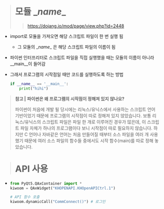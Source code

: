 > # 모듈 \__name__
> > https://dojang.io/mod/page/view.php?id=2448



* import로 모듈을 가져오면 해당 스크립트 파일이 한 번 실행 됨
  * 그 모듈의 \__name__ 은 해당 스크립트 파일의 이름이 됨
* 파이썬 인터프리터로 스크립트 파일을 직접 실행했을 때는 모듈의 이름이 아니라 \__main__이 들어감

* 그래서 프로그램의 시작점일 때만 코드를 실행하도록 하는 방법

  ``` python
  if __name__ == '__main__':
      print("hihi")
  ```

  

> **참고 |** **파이썬은 왜 프로그램의 시작점이 정해져 있지 않나요?**
>
> 파이썬이 처음에 개발 될 당시에는 리눅스/유닉스에서 사용하는 스크립트 언어 기반이었기 때문에 프로그램의 시작점이 따로 정해져 있지 않았습니다. 보통 리눅스/유닉스의 스크립트 파일은 파일 한 개로 이루어진 경우가 많은데, 이 스크립트 파일 자체가 하나의 프로그램이다 보니 시작점이 따로 필요하지 않습니다. 하지만 C 언어나 자바같은 언어는 처음 만들어질 때부터 소스 파일을 여러 개 사용했기 때문에 여러 소스 파일의 함수들 중에서도 시작 함수(main)를 따로 정해 놓았습니다.



> # API 사용

* ``` python
  from PyQt5.QAxContainer import *
  kiwoom = QAxWidget("KHOPENAPI.KHOpenAPICtrl.1")
  
  # API 함수 호출
  kiwoom.dynamicCall("CommConnect()") # 로그인
  ```

  

